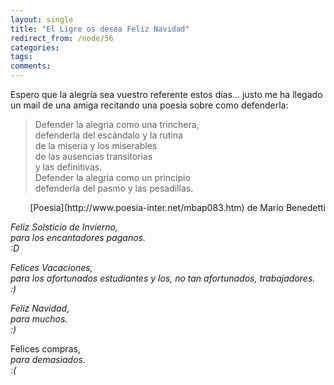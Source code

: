 ```yaml
---
layout: single
title: "El Ligre os desea Feliz Navidad"
redirect_from: /node/56
categories:
tags: 
comments: 
---
```

Espero que la alegría sea vuestro referente estos días... justo me ha llegado un mail de una amiga recitando una poesia sobre como defenderla:  

> Defender la alegria como una trinchera,  
> defenderla del escándalo y la rutina  
> de la miseria y los miserables  
> de las ausencias transitorias  
> y las definitivas.  
> Defender la alegria como un principio  
> defenderla del pasmo y las pesadillas.

<div style="text-align: right;">[Poesia](http://www.poesia-inter.net/mbap083.htm) de Mario Benedetti  
</div>

<span style="font-style: italic;">Feliz Solsticio de Invierno,  
</span><span style="font-style: italic;">para los encantadores paganos.  
</span><span style="font-style: italic;">:D  

</span><span style="font-style: italic;">Felices Vacaciones,</span><span style="font-style: italic;">  
para los afortunados estudiantes y los, no tan afortunados, trabajadores.</span><span style="font-style: italic;">  
:)</span>  

<span style="font-style: italic;">Feliz Navidad,</span><span style="font-style: italic;">  
para muchos.</span><span style="font-style: italic;">  
:)</span><span style="font-style: italic;">  

Felices compras,</span><span style="font-style: italic;">  
para demasiados.</span><span style="font-style: italic;">  
:(</span>
